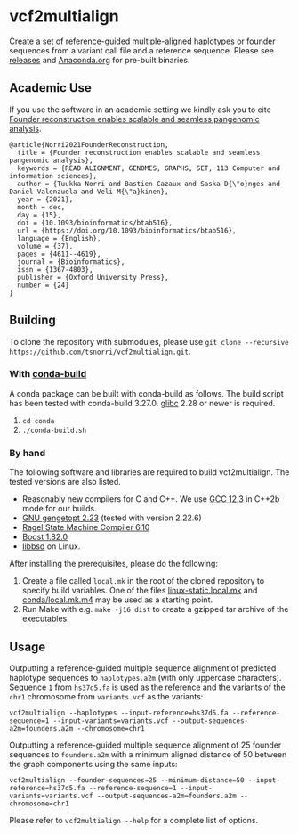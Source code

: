 # vcf2multialign

Create a set of reference-guided multiple-aligned haplotypes or founder sequences from a variant call file and a reference sequence. Please see [releases](https://github.com/tsnorri/vcf2multialign/releases) and [Anaconda.org](https://anaconda.org/tsnorri/vcf2multialign) for pre-built binaries.

## Academic Use

If you use the software in an academic setting we kindly ask you to cite [Founder reconstruction enables scalable and seamless pangenomic analysis](https://doi.org/10.1093/bioinformatics/btab516).

```TeX
@article{Norri2021FounderReconstruction,
  title = {Founder reconstruction enables scalable and seamless pangenomic analysis},
  keywords = {READ ALIGNMENT, GENOMES, GRAPHS, SET, 113 Computer and information sciences},
  author = {Tuukka Norri and Bastien Cazaux and Saska D{\"o}nges and Daniel Valenzuela and Veli M{\"a}kinen},
  year = {2021},
  month = dec,
  day = {15},
  doi = {10.1093/bioinformatics/btab516},
  url = {https://doi.org/10.1093/bioinformatics/btab516},
  language = {English},
  volume = {37},
  pages = {4611--4619},
  journal = {Bioinformatics},
  issn = {1367-4803},
  publisher = {Oxford University Press},
  number = {24}
}
```

## Building

To clone the repository with submodules, please use `git clone --recursive https://github.com/tsnorri/vcf2multialign.git`.

### With [conda-build](https://docs.conda.io/projects/conda-build/en/stable/index.html)

A conda package can be built with conda-build as follows. The build script has been tested with conda-build 3.27.0. [glibc](https://www.gnu.org/software/libc/) 2.28 or newer is required.

1. `cd conda`
2. `./conda-build.sh`

### By hand

The following software and libraries are required to build vcf2multialign. The tested versions are also listed.

- Reasonably new compilers for C and C++. We use [GCC 12.3](https://gcc.gnu.org) in C++2b mode for our builds.
- [GNU gengetopt 2.23](https://www.gnu.org/software/gengetopt/gengetopt.html) (tested with version 2.22.6)
- [Ragel State Machine Compiler 6.10](http://www.colm.net/open-source/ragel/)
- [Boost 1.82.0](http://www.boost.org)
- [libbsd](https://libbsd.freedesktop.org/) on Linux.

After installing the prerequisites, please do the following:

1. Create a file called `local.mk` in the root of the cloned repository to specify build variables. One of the files [linux-static.local.mk](linux-static.local.mk) and [conda/local.mk.m4](conda/local.mk.m4) may be used as a starting point.
2. Run Make with e.g. `make -j16 dist` to create a gzipped tar archive of the executables.

## Usage

Outputting a reference-guided multiple sequence alignment of predicted haplotype sequences to `haplotypes.a2m` (with only uppercase characters). Sequence `1` from `hs37d5.fa` is used as the reference and the variants of the `chr1` chromosome from `variants.vcf` as the variants:

```
vcf2multialign --haplotypes --input-reference=hs37d5.fa --reference-sequence=1 --input-variants=variants.vcf --output-sequences-a2m=founders.a2m --chromosome=chr1
```

Outputting a reference-guided multiple sequence alignment of 25 founder sequences to `founders.a2m` with a minimum aligned distance of 50 between the graph components using the same inputs:

```
vcf2multialign --founder-sequences=25 --minimum-distance=50 --input-reference=hs37d5.fa --reference-sequence=1 --input-variants=variants.vcf --output-sequences-a2m=founders.a2m --chromosome=chr1
```

Please refer to `vcf2multialign --help` for a complete list of options.
